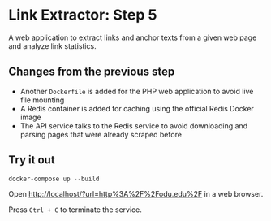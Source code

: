 # Link Extractor: Step 5

A web application to extract links and anchor texts from a given web page and analyze link statistics.

## Changes from the previous step

* Another `Dockerfile` is added for the PHP web application to avoid live file mounting
* A Redis container is added for caching using the official Redis Docker image
* The API service talks to the Redis service to avoid downloading and parsing pages that were already scraped before

## Try it out

```PowerShell
docker-compose up --build
```

Open <http://localhost/?url=http%3A%2F%2Fodu.edu%2F> in a web browser.

Press `Ctrl + C` to terminate the service.
